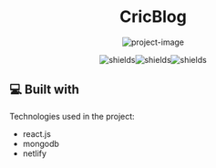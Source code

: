 <h1 align="center" id="title">CricBlog</h1>

<p align="center"><img src="https://socialify.git.ci/imgokulkanish/CricBlog/image?description=1&amp;forks=1&amp;language=1&amp;name=1&amp;owner=1&amp;pattern=Plus&amp;pulls=1&amp;stargazers=1&amp;theme=Light" alt="project-image"></p>

<p align="center"><img src="https://img.shields.io/github/issues/imgokulkanish/CricBlog" alt="shields"><img src="https://img.shields.io/github/forks/imgokulkanish/CricBlog" alt="shields"><img src="https://img.shields.io/github/license/imgokulkanish/CricBlog" alt="shields"></p>

  
  
<h2>💻 Built with</h2>

Technologies used in the project:

*   react.js
*   mongodb
*   netlify
